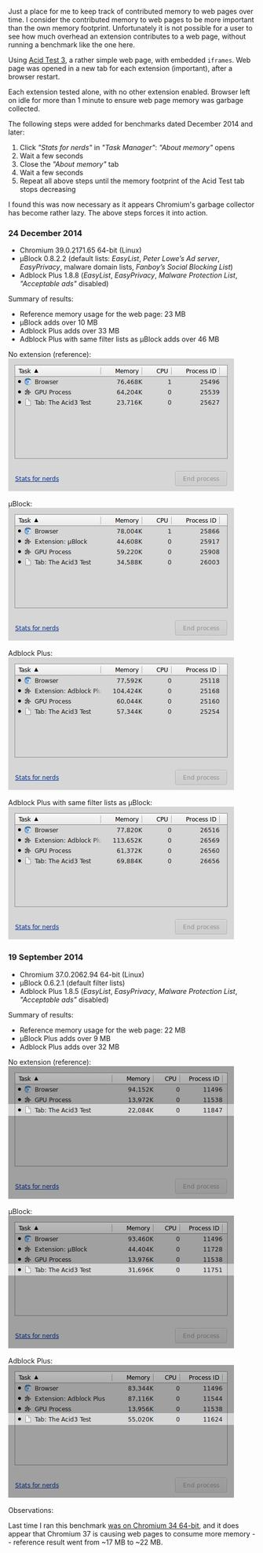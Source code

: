 Just a place for me to keep track of contributed memory to web pages over time.  I consider the contributed memory to web pages to be more important than the own memory footprint. Unfortunately it is not possible for a user to see how much overhead an extension contributes to a web page, without running a benchmark like the one here.

Using [Acid Test 3](http://acid3.acidtests.org/), a rather simple web page, with embedded `iframes`. Web page was opened in a new tab for each extension (important), after a browser restart.

Each extension tested alone, with no other extension enabled.  Browser left on idle for more than 1 minute to ensure web page memory was garbage collected.

The following steps were added for benchmarks dated December 2014 and later:

1. Click _"Stats for nerds"_ in _"Task Manager"_: _"About memory"_ opens
1. Wait a few seconds
1. Close the _"About memory"_ tab
1. Wait a few seconds
1. Repeat all above steps until the memory footprint of the Acid Test tab stops decreasing

I found this was now necessary as it appears Chromium's garbage collector has become rather lazy. The above steps forces it into action.

### 24 December 2014

- Chromium 39.0.2171.65 64-bit (Linux)
- µBlock 0.8.2.2 (default lists: _EasyList_, _Peter Lowe’s Ad server_, _EasyPrivacy_, malware domain lists, _Fanboy’s Social Blocking List‎_)
- Adblock Plus 1.8.8 (_EasyList_, _EasyPrivacy_, _Malware Protection List_, _"Acceptable ads"_ disabled)

Summary of results:
- Reference memory usage for the web page: 23 MB
- µBlock adds over 10 MB
- Adblock Plus adds over 33 MB
- Adblock Plus with same filter lists as µBlock adds over 46 MB

No extension (reference):<br>
![no extension](https://raw.githubusercontent.com/gorhill/uBlock/master/doc/benchmarks/mem-usage-in-page-20141224-none.png)

µBlock:<br>
![µBlock](https://raw.githubusercontent.com/gorhill/uBlock/master/doc/benchmarks/mem-usage-in-page-20141224-ublock.png)

Adblock Plus:<br>
![Adblock Plus](https://raw.githubusercontent.com/gorhill/uBlock/master/doc/benchmarks/mem-usage-in-page-20141224-abp.png)

Adblock Plus with same filter lists as µBlock:<br>
![Adblock Plus](https://raw.githubusercontent.com/gorhill/uBlock/master/doc/benchmarks/mem-usage-in-page-20141224-abp-more.png)

### 19 September 2014

- Chromium 37.0.2062.94 64-bit (Linux)
- µBlock 0.6.2.1 (default filter lists)
- Adblock Plus 1.8.5 (_EasyList_, _EasyPrivacy_, _Malware Protection List_, _"Acceptable ads"_ disabled)

Summary of results:
- Reference memory usage for the web page: 22 MB
- µBlock Plus adds over 9 MB
- Adblock Plus adds over 32 MB

No extension (reference):<br>
![no extension](https://raw.githubusercontent.com/gorhill/uBlock/master/doc/benchmarks/mem-usage-in-page-20140919-none.png)

µBlock:<br>
![µBlock](https://raw.githubusercontent.com/gorhill/uBlock/master/doc/benchmarks/mem-usage-in-page-20140919-ublock.png)

Adblock Plus:<br>
![Adblock Plus](https://raw.githubusercontent.com/gorhill/uBlock/master/doc/benchmarks/mem-usage-in-page-20140919-abp.png)

Observations:

Last time I ran this benchmark [was on Chromium 34 64-bit](https://github.com/gorhill/uBlock/wiki/%C2%B5Block-vs.-ABP:-efficiency-compared#added-memory-footprint-to-web-pages), and it does appear that Chromium 37 is causing web pages to consume more memory -- reference result went from ~17 MB to ~22 MB.
